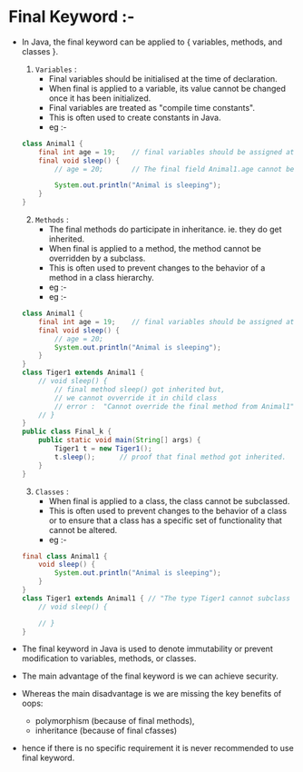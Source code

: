# Final Keyword :-

- In Java, the final keyword can be applied to { variables, methods, and classes }.
    1. `Variables` : 
        - Final variables should be initialised at the time of declaration.
        - When final is applied to a variable, its value cannot be changed once it has 
            been initialized.
        - Final variables are treated as "compile time constants".
        - This is often used to create constants in Java.
        - eg :-
    ```java
    class Animal1 {
        final int age = 19;    // final variables should be assigned at time of declaration.
        final void sleep() {
            // age = 20;       // The final field Animal1.age cannot be assigned

            System.out.println("Animal is sleeping");
        }
    }   
    ```
    2. `Methods` : 
        - The final methods do participate in inheritance. ie. they do get inherited.
        - When final is applied to a method, the method cannot be overridden by 
            a subclass. 
        - This is often used to prevent changes to the behavior of a method 
            in a class hierarchy.
        - eg :-
        - eg :-
    ```java
    class Animal1 {
        final int age = 19;    // final variables should be assigned at time of declaration.
        final void sleep() {
            // age = 20;
            System.out.println("Animal is sleeping");
        }
    }   
    class Tiger1 extends Animal1 {
        // void sleep() {
            // final method sleep() got inherited but,
            // we cannot ovverride it in child class
            // error :  "Cannot override the final method from Animal1"
        // }
    }
    public class Final_k {
        public static void main(String[] args) {
            Tiger1 t = new Tiger1();
            t.sleep();      // proof that final method got inherited.
        }
    }
    ```
    3. `Classes` : 
        - When final is applied to a class, the class cannot be subclassed. 
        - This is often used to prevent changes to the behavior of a class or to 
            ensure that a class has a specific set of functionality that cannot be altered.
        - eg :-
    ```java
    final class Animal1 {
        void sleep() {
            System.out.println("Animal is sleeping");
        }
    }
    class Tiger1 extends Animal1 { // "The type Tiger1 cannot subclass the final class Animal1"
        // void sleep() {

        // }
    }
    ```

- The final keyword in Java is used to denote immutability or prevent modification to 
    variables, methods, or classes.
- The main advantage of the final keyword is we can achieve security.
- Whereas the main disadvantage is we are missing the key benefits of oops:
    - polymorphism (because of final methods), 
    - inheritance (because of final cfasses) 
- hence if there is no specific requirement it is never recommended to use final keyword.